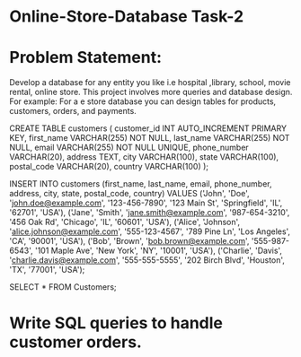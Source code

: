 # Online-Store-Database Task-2
# Problem Statement: 
Develop a database for any entity you like i.e hospital ,library, school, movie rental, online store. This project involves more queries and database design. For example: For a e store database you can design tables for products, customers, orders, and payments.

CREATE TABLE customers (
    customer_id INT AUTO_INCREMENT PRIMARY KEY,
    first_name VARCHAR(255) NOT NULL,
    last_name VARCHAR(255) NOT NULL,
    email VARCHAR(255) NOT NULL UNIQUE,
    phone_number VARCHAR(20),
    address TEXT,
    city VARCHAR(100),
    state VARCHAR(100),
    postal_code VARCHAR(20),
    country VARCHAR(100)
  );
  
INSERT INTO customers (first_name, last_name, email, phone_number, address, city, state, postal_code, country)
  VALUES ('John', 'Doe', 'john.doe@example.com', '123-456-7890', '123 Main St', 'Springfield', 'IL', '62701', 'USA'),
    ('Jane', 'Smith', 'jane.smith@example.com', '987-654-3210', '456 Oak Rd', 'Chicago', 'IL', '60601', 'USA'),
    ('Alice', 'Johnson', 'alice.johnson@example.com', '555-123-4567', '789 Pine Ln', 'Los Angeles', 'CA', '90001', 'USA'),
    ('Bob', 'Brown', 'bob.brown@example.com', '555-987-6543', '101 Maple Ave', 'New York', 'NY', '10001', 'USA'),
    ('Charlie', 'Davis', 'charlie.davis@example.com', '555-555-5555', '202 Birch Blvd', 'Houston', 'TX', '77001', 'USA');

SELECT * FROM Customers;



# Write SQL queries to handle customer orders.
